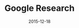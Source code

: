 ---
layout: site
title: "Google Research"
date: 2015-12-18
categories: [google]
version: 1.4.2
major: 1
minor: 4
patch: 2
slug: google-research
link: http://research.google.com/
permalink: /sites/:slug
---